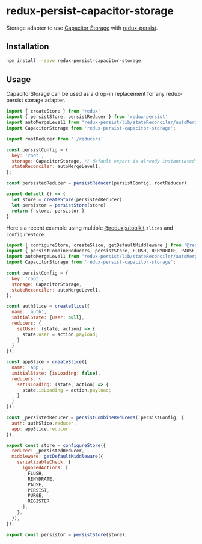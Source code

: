 # redux-persist-capacitor-storage
Storage adapter to use [Capacitor Storage](https://capacitorjs.com/docs/apis/storage) with [redux-persist](https://github.com/rt2zz/redux-persist).

## Installation
```bash
npm install --save redux-persist-capacitor-storage
```

## Usage
CapacitorStorage can be used as a drop-in replacement for any redux-persist storage adapter.
```javascript
import { createStore } from 'redux'
import { persistStore, persistReducer } from 'redux-persist'
import autoMergeLevel1 from 'redux-persist/lib/stateReconciler/autoMergeLevel1';
import CapacitorStorage from 'redux-persist-capacitor-storage';

import rootReducer from './reducers'

const persistConfig = {
  key: 'root',
  storage: CapacitorStorage, // default export is already instantiated
  stateReconciler: autoMergeLevel1,
};

const persistedReducer = persistReducer(persistConfig, rootReducer)

export default () => {
  let store = createStore(persistedReducer)
  let persistor = persistStore(store)
  return { store, persistor }
}
```
Here's a recent example using multiple [@reduxjs/toolkit](https://redux-toolkit.js.org/) `slices` and `configureStore`.
```javascript
import { configureStore, createSlice, getDefaultMiddleware } from '@reduxjs/toolkit';
import { persistCombineReducers, persistStore, FLUSH, REHYDRATE, PAUSE, PERSIST, PURGE, REGISTER } from 'redux-persist';
import autoMergeLevel1 from 'redux-persist/lib/stateReconciler/autoMergeLevel1';
import CapacitorStorage from 'redux-persist-capacitor-storage';

const persistConfig = {
  key: 'root',
  storage: CapacitorStorage,
  stateReconciler: autoMergeLevel1,
};

const authSlice = createSlice({
  name: 'auth',
  initialState: {user: null},
  reducers: {
    setUser: (state, action) => {
      state.user = action.payload;
    }
  }
});

const appSlice = createSlice({
  name: 'app',
  initialState: {isLoading: false},
  reducers: {
    setIsLoading: (state, action) => {
      state.isLoading = action.payload;
    }
  }
});

const _persistedReducer = persistCombineReducers( persistConfig, {
  auth: authSlice.reducer,
  app: appSlice.reducer
});

export const store = configureStore({
  reducer: _persistedReducer,
  middleware: getDefaultMiddleware({
    serializableCheck: {
      ignoredActions: [
        FLUSH,
        REHYDRATE,
        PAUSE,
        PERSIST,
        PURGE,
        REGISTER
      ],
    },
  }),
});

export const persistor = persistStore(store);
```
